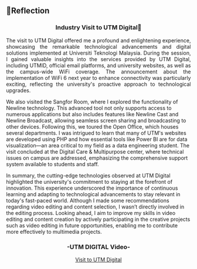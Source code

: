## 💭Reflection
<h3 align="center">Industry Visit to UTM Digital🏢</h3>
<p align= "justify">
The visit to UTM Digital offered me a profound and enlightening experience, showcasing the remarkable technological advancements and digital solutions implemented at Universiti Teknologi Malaysia. During the session, I gained valuable insights into the services provided by UTM Digital, including UTMID, official email platforms, and university websites, as well as the campus-wide WiFi coverage. The announcement about the implementation of WiFi 6 next year to enhance connectivity was particularly exciting, reflecting the university's proactive approach to technological upgrades.

We also visited the Sangfor Room, where I explored the functionality of Newline technology. This advanced tool not only supports access to numerous applications but also includes features like Newline Cast and Newline Broadcast, allowing seamless screen sharing and broadcasting to other devices. Following this, we toured the Open Office, which houses several departments. I was intrigued to learn that many of UTM's websites are developed using PHP and how essential tools like Power BI are for data visualization—an area critical to my field as a data engineering student. The visit concluded at the Digital Care & Multipurpose center, where technical issues on campus are addressed, emphasizing the comprehensive support system available to students and staff.

In summary, the cutting-edge technologies observed at UTM Digital highlighted the university's commitment to staying at the forefront of innovation. This experience underscored the importance of continuous learning and adapting to technological advancements to stay relevant in today's fast-paced world. Although I made some recommendations regarding video editing and content selection, I wasn’t directly involved in the editing process. Looking ahead, I aim to improve my skills in video editing and content creation by actively participating in the creative projects such as video editing in future opportunities, enabling me to contribute more effectively to multimedia projects.
<div align="center">
  <h3>-UTM DIGITAL Video-</h3>
  <a href="https://drive.google.com/file/d/171Yv5wtxNxPr35evFQoCDe6rvCEHzwLu/view?usp=sharing">Visit to UTM Digital</a>
</div>
</p>

